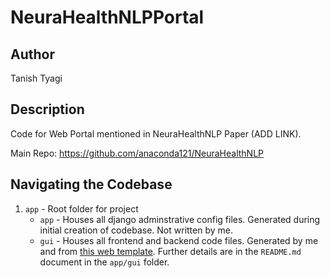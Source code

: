 # NeuraHealthNLPPortal
 
## Author
Tanish Tyagi

## Description
Code for Web Portal mentioned in NeuraHealthNLP Paper (ADD LINK).

Main Repo: https://github.com/anaconda121/NeuraHealthNLP

## Navigating the Codebase
1. ``app`` - Root folder for project
	* ``app`` - Houses all django adminstrative config files. Generated during initial creation of codebase. Not written by me.
	* ``gui`` - Houses all frontend and backend code files. Generated by me and from [this web template](https://nicepage.com/website-templates/preview/neuromarketing-web-design-108656?device=desktop). Further details are in the ``README.md`` document in the ``app/gui`` folder. 
